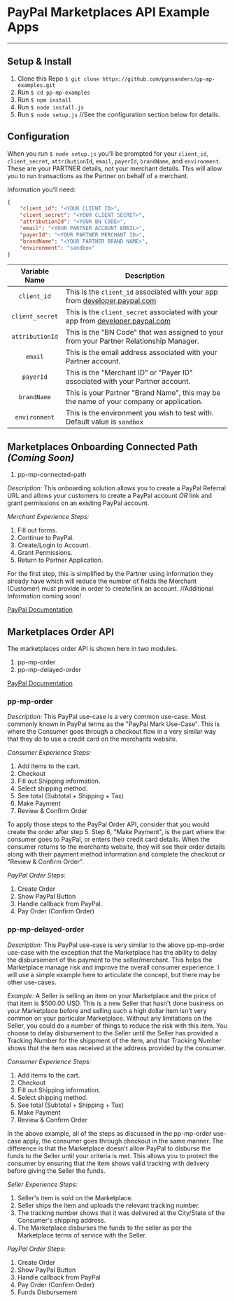 # PayPal Marketplaces API Example Apps

-----

## Setup & Install

1. Clone this Repo `$ git clone https://github.com/ppnsanders/pp-mp-examples.git`
2. Run `$ cd pp-mp-examples`
3. Run `$ npm install`
4. Run `$ node install.js`
5. Run `$ node setup.js`  //See the configuration section below for details.

## Configuration

When you run `$ node setup.js` you'll be prompted for your `client_id`, `client_secret`, `attributionId`, `email`, `payerId`, `brandName`, and `environment`.  These are your PARTNER details, not your merchant details.  This will allow you to run transactions as the Partner on behalf of a merchant. 

Information you'll need:

```json
{
	"client_id": "<YOUR CLIENT ID>",
	"client_secret": "<YOUR CLIENT SECRET>",
	"attributionId": "<YOUR BN CODE>",
	"email": "<YOUR PARTNER ACCOUNT EMAIL>",
	"payerId": "<YOUR PARTNER MERCHANT ID>",
	"brandName": "<YOUR PARTNER BRAND NAME>",
	"environment": "sandbox"
}
```

| Variable Name | Description |
|:-------------:| ----------- |
| `client_id`   | This is the `client_id` associated with your app from [developer.paypal.com](https://developer.paypal.com/developer/applications/) |
| `client_secret` | This is the `client_secret` associated with your app from [developer.paypal.com](https://developer.paypal.com/developer/applications/) |
| `attributionId` | This is the "BN Code" that was assigned to your from your Partner Relationship Manager. |
| `email` | This is the email address associated with your Partner account. |
| `payerId` | This is the "Merchant ID" or "Payer ID" associated with your Partner account. |
| `brandName` | This is your Partner "Brand Name", this may be the name of your company or application. |
| `environment` | This is the environment you wish to test with.  Default value is `sandbox` |

## Marketplaces Onboarding Connected Path _(Coming Soon)_

1. pp-mp-connected-path

*Description:* This onboarding solution allows you to create a PayPal Referral URL and allows your customers to create a PayPal account *OR* link and grant permissions on an existing PayPal account. 

*Merchant Experience Steps:*

1. Fill out forms.
2. Continue to PayPal.
3. Create/Login to Account.
4. Grant Permissions.
5. Return to Partner Application.

For the first step, this is simplified by the Partner using information they already have which will reduce the number of fields the Merchant (Customer) must provide in order to create/link an account.  //Additional Information coming soon!

[PayPal Documentation](https://developer.paypal.com/docs/marketplaces/connected/)


## Marketplaces Order API

The marketplaces order API is shown here in two modules.

1. pp-mp-order
2. pp-mp-delayed-order

[PayPal Documentation](https://developer.paypal.com/docs/marketplaces/orders/integration-guide/)

### pp-mp-order

*Description:* This PayPal use-case is a very common use-case.  Most commonly known in PayPal terms as the "PayPal Mark Use-Case".  This is where the Consumer goes through a checkout flow in a very similar way that they do to use a credit card on the merchants website. 

*Consumer Experience Steps:*

1. Add items to the cart.
2. Checkout
3. Fill out Shipping information.
4. Select shipping method.
5. See total (Subtotal + Shipping + Tax)
6. Make Payment
7. Review & Confirm Order

To apply those steps to the PayPal Order API, consider that you would create the order after step 5.  Step 6, "Make Payment", is the part where the consumer goes to PayPal, or enters their credit card details.  When the consumer returns to the merchants website, they will see their order details along with their payment method information and complete the checkout or "Review & Confirm Order".

*PayPal Order Steps:*

1. Create Order 
2. Show PayPal Button
3. Handle callback from PayPal.
4. Pay Order (Confirm Order)

### pp-mp-delayed-order

*Description:* This PayPal use-case is very similar to the above pp-mp-order use-case with the exception that the Marketplace has the ability to delay the disbursement of the payment to the seller/merchant.  This helps the Marketplace manage risk and improve the overall consumer experience.  I will use a simple example here to articulate the concept, but there may be other use-cases. 

_Example:_  A Seller is selling an item on your Marketplace and the price of that item is $500.00 USD.  This is a new Seller that hasn't done business on your Marketplace before and selling such a high dollar item isn't very common on your particular Marketplace.  Without any limitations on the Seller, you could do a number of things to reduce the risk with this item.  You choose to delay disbursement to the Seller until the Seller has provided a Tracking Number for the shippment of the item, and that Tracking Number shows that the item was received at the address provided by the consumer.

*Consumer Experience Steps:*

1. Add items to the cart.
2. Checkout
3. Fill out Shipping information.
4. Select shipping method.
5. See total (Subtotal + Shipping + Tax)
6. Make Payment
7. Review & Confirm Order

In the above example, all of the steps as discussed in the pp-mp-order use-case apply, the consumer goes through checkout in the same manner.  The difference is that the Marketplace doesn't allow PayPal to disburse the funds to the Seller until your criteria is met.  This allows you to protect the consumer by ensuring that the item shows valid tracking with delivery before giving the Seller the funds.

*Seller Experience Steps:*

1. Seller's item is sold on the Marketplace.
2. Seller ships the item and uploads the relevant tracking number.
3. The tracking number shows that it was delivered at the City/State of the Consumer's shipping address.
4. The Marketplace disburses the funds to the seller as per the Marketplace terms of service with the Seller.

*PayPal Order Steps:*

1. Create Order
2. Show PayPal Button
3. Handle callback from PayPal
4. Pay Order (Confirm Order)
5. Funds Disbursement




